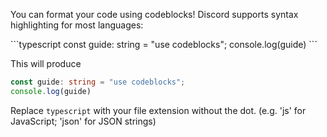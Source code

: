 You can format your code using codeblocks! Discord supports syntax highlighting for most languages:

\`\`\`typescript
const guide: string = "use codeblocks";
console.log(guide)
\`\`\`

This will produce
```typescript
const guide: string = "use codeblocks";
console.log(guide)
```
Replace `typescript` with your file extension without the dot. (e.g. 'js' for JavaScript; 'json' for JSON strings)